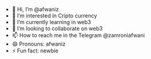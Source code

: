 - 👋 Hi, I’m @afwaniz
- 👀 I’m interested in Cripto currency
- 🌱 I’m currently learning in web3
- 💞️ I’m looking to collaborate on web3
- 📫 How to reach me in the Telegram @zamroniafwani
- 😄 Pronouns: afwaniz
- ⚡ Fun fact: newbie

<!---
afwaniz/afwaniz is a ✨ special ✨ repository because its `README.md` (this file) appears on your GitHub profile.
You can click the Preview link to take a look at your changes.
--->
